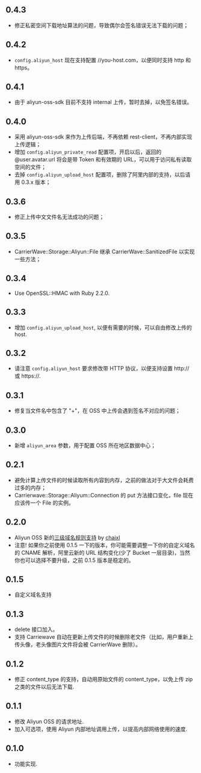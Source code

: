 ## 0.4.3

* 修正私密空间下载地址算法的问题，导致偶尔会签名错误无法下载的问题；

## 0.4.2

* `config.aliyun_host` 现在支持配置 //you-host.com，以便同时支持 http 和 https。

## 0.4.1

* 由于 aliyun-oss-sdk 目前不支持 internal 上传，暂时去掉，以免签名错误。

## 0.4.0

* 采用 aliyun-oss-sdk 来作为上传后端，不再依赖 rest-client，不再内部实现上传逻辑；
* 增加 `config.aliyun_private_read` 配置项，开启以后，返回的 @user.avatar.url 将会是带 Token 和有效期的 URL，可以用于访问私有读取空间的文件；
* 去掉 `config.aliyun_upload_host` 配置项，删除了阿里内部的支持，以后请用 0.3.x 版本；

## 0.3.6

* 修正上传中文文件名无法成功的问题；

## 0.3.5

* CarrierWave::Storage::Aliyun::File 继承 CarrierWave::SanitizedFile 以实现一些方法；

## 0.3.4

* Use OpenSSL::HMAC with Ruby 2.2.0.

## 0.3.3

* 增加 `config.aliyun_upload_host`, 以便有需要的时候，可以自由修改上传的 host.

## 0.3.2

* 请注意 `config.aliyun_host` 要求修改带 HTTP 协议，以便支持设置 http:// 或 https://.

## 0.3.1

* 修复当文件名中包含了 "+"，在 OSS 中上传会遇到签名不对应的问题；

## 0.3.0

* 新增 `aliyun_area` 参数，用于配置 OSS 所在地区数据中心；

## 0.2.1

* 避免计算上传文件的时候读取所有内容到内存，之前的做法对于大文件会耗费过多的内存；
* Carrierwave::Storage::Aliyum::Connection 的 put 方法接口变化，file 现在应该传一个 File 的实例。

## 0.2.0

* Aliyun OSS 新的[三级域名规则支持](http://bbs.aliyun.com/read.php?tid=139226) by [chaixl](https://github.com/chaixl)
* 注意! 如果你之前使用 0.1.5 一下的版本，你可能需要调整一下你的自定义域名的 CNAME 解析，阿里云新的 URL 结构变化(少了 Bucket 一层目录)，当然你也可以选择不要升级，之前 0.1.5 版本是稳定的。

## 0.1.5

* 自定义域名支持

## 0.1.3

* delete 接口加入。
* 支持 Carriewave 自动在更新上传文件的时候删除老文件（比如，用户重新上传头像，老头像图片文件将会被 CarrierWave 删除）。

## 0.1.2

* 修正 content_type 的支持，自动用原始文件的 content_type，以免上传 zip 之类的文件以后无法下载.

## 0.1.1

* 修改 Aliyun OSS 的请求地址.
* 加入可选项，使用 Aliyun 内部地址调用上传，以提高内部网络使用的速度.

## 0.1.0

* 功能实现.
